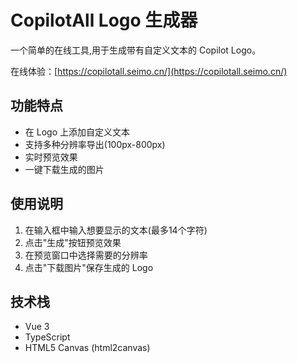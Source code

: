 # CopilotAll Logo 生成器

一个简单的在线工具,用于生成带有自定义文本的 Copilot Logo。

在线体验：[https://copilotall.seimo.cn/](https://copilotall.seimo.cn/)

## 功能特点

- 在 Logo 上添加自定义文本
- 支持多种分辨率导出(100px-800px)
- 实时预览效果
- 一键下载生成的图片

## 使用说明

1. 在输入框中输入想要显示的文本(最多14个字符)
2. 点击"生成"按钮预览效果
3. 在预览窗口中选择需要的分辨率
4. 点击"下载图片"保存生成的 Logo

## 技术栈

- Vue 3
- TypeScript
- HTML5 Canvas (html2canvas)
